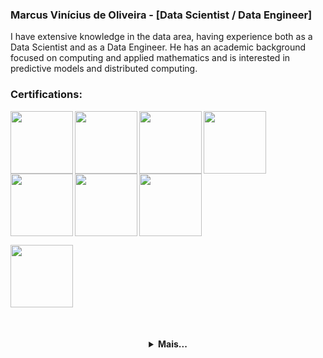 ### Marcus Vinícius de Oliveira - [Data Scientist / Data Engineer]

I have extensive knowledge in the data area, having experience both as a Data Scientist and as a Data Engineer. He has an academic background focused on computing and applied mathematics and is interested in predictive models and distributed computing.

### Certifications:

[<img align="left" width="100" height="100" src="https://api.accredible.com/v1/frontend/credential_website_embed_image/badge/53113890">](https://www.credential.net/bc7a74ca-dfe7-479b-922b-d56be2cf2595)

[<img align="left" width="100" height="100" src="https://images.credly.com/size/220x220/images/5fc2d535-e716-46c4-881a-f4822b8da0e5/Cognitive_Class_-_What_is_Data_Science.png">](https://www.credly.com/badges/e6817304-6e8e-4cc4-929e-0d23f22f90bb/public_url)

[<img align="left" width="100" height="100" src="https://images.credly.com/size/680x680/images/60cf69ce-6129-425d-9a42-7732fa07da1e/Tools_for_Data_Science_Foundational.png">](https://www.credly.com/badges/5117d62a-fe73-4597-8e24-52350b64929e/public_url)

[<img align="left" width="100" height="100" src="https://images.credly.com/size/680x680/images/46defa53-a922-47bd-94ea-b43488f5cd8a/Data_Science_Methodology_Foundational.png">](https://www.credly.com/badges/9f2dbc68-9010-41a0-894a-55e4f1445021/public_url)

[<img align="left" width="100" height="100" src="https://images.credly.com/size/680x680/images/0571ab1d-f43b-43d9-9c68-8ebd0ebd61b7/Python_for_Data_Sci_and_AI_Foundational.png">](https://www.credly.com/badges/278e7cb8-7141-4585-b9ed-c8108da10ca5/public_url)

[<img align="left" width="100" height="100" src="https://images.credly.com/size/680x680/images/594e0ab7-c864-4d9a-9987-3a903ec3f06a/Cognitive_Class_-_DB_and_SQL_for_Data_Sci.png">](https://www.credly.com/badges/bb84995f-521d-4dc6-9e15-5ed4523eb141/public_url)

[<img align="inline" width="100" height="100" src="https://images.credly.com/size/680x680/images/fa39f4f0-174a-4886-b821-6a37d42b8b3a/Cognitive_Class_-_Data_Analysis_w_Python.png">](https://www.credly.com/badges/40fa5d25-bcd4-42c1-b994-567c86b967b0/public_url)

[<img align="inline" width="100" height="100" src="https://images.credly.com/size/680x680/images/5ae9bf9e-da6e-4cec-82eb-d2b4cfea9751/Machine_Learning_with_Python.png">](https://www.credly.com/badges/8706b119-e64f-48dd-b749-0d922298003f/public_url)

</br>
<h4 align="center">
<details>
<summary>Mais...</summary>
  
  </br>

<p align="center">
  <a href="https://github.com/voidmarcus">
    <img
      align="center"
      height="150em"
      src="https://github-readme-stats.vercel.app/api?username=voidmarcus&show_icons=true&include_all_commits=true&count_private=true&theme=tokyonight"
    />
  </a>
  <a href="https://github.com/voidmarcus">
    <img
      align="center"
      height="150em"
      src="https://github-readme-stats.vercel.app/api/top-langs/?username=voidmarcus&show_icons=true&include_all_commits=true&count_private=true&layout=compact&theme=tokyonight"
    />
  </a>
</p>


<p align="center">
  <a href="https://github.com/voidmarcus">
    <img
      align="center"
      src="https://github-profile-trophy.vercel.app/?username=voidmarcus&theme=onedark&no-frame=true&row=1&&margin-w=20&no-bg=true"
    />
  </a>
</a>
</p>


<h3 align="center">Connect with me:</h3>

<p align="center">
<!--   <a href="https://instagram.com/seu-usuario/">
    <img
      align="center"
      src="https://img.shields.io/badge/Instagram-1C1C1C?style=for-the-badge&logo=instagram&logoColor=00FFFF"
    />
  </a>
  <a href="https://twitter.com/seu-usuario">
    <img
      align="center"
      src="https://img.shields.io/badge/Twitter-1C1C1C?style=for-the-badge&logo=twitter&logoColor=00FFFF"
    />
  </a>
  <a href="https://discord.gg/seu-server">
    <img
      align="center"
      src="https://img.shields.io/badge/Discord-1C1C1C?style=for-the-badge&logo=discord&logoColor=00FFFF">
  </a> -->
  <a href="https://www.linkedin.com/in/marcus-v-oliveira/">
    <img
         align="center"
         src="https://img.shields.io/badge/LinkedIn-1C1C1C?style=for-the-badge&logo=linkedin&logoColor=00FFFF"
  </a>
<!--   <a href="https://www.youtube.com/channel/link-do-canal">
    <img
      align="center"
      src="https://img.shields.io/badge/YouTube-1C1C1C?style=for-the-badge&logo=youtube&logoColor=00FFFF"
    />
  </a> -->
</p>
</details>
